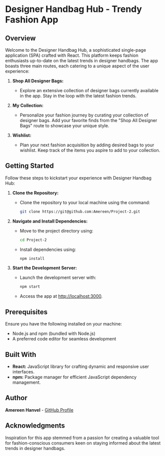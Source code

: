 # Designer Handbag Hub - Trendy Fashion App

## Overview

Welcome to the Designer Handbag Hub, a sophisticated single-page application (SPA) crafted with React. This platform keeps fashion enthusiasts up-to-date on the latest trends in designer handbags. The app boasts three main routes, each catering to a unique aspect of the user experience:

1. **Shop All Designer Bags:**
   - Explore an extensive collection of designer bags currently available in the app. Stay in the loop with the latest fashion trends.

2. **My Collection:**
   - Personalize your fashion journey by curating your collection of designer bags. Add your favorite finds from the "Shop All Designer Bags" route to showcase your unique style.

3. **Wishlist:**
   - Plan your next fashion acquisition by adding desired bags to your wishlist. Keep track of the items you aspire to add to your collection.

## Getting Started

Follow these steps to kickstart your experience with Designer Handbag Hub:

1. **Clone the Repository:**
   - Clone the repository to your local machine using the command:
     ```bash
     git clone https://git@github.com:Amereen/Project-2.git
     ```

2. **Navigate and Install Dependencies:**
   - Move to the project directory using:
     ```bash
     cd Project-2
     ```
   - Install dependencies using:
     ```bash
     npm install
     ```

3. **Start the Development Server:**
   - Launch the development server with:
     ```bash
     npm start
     ```
   - Access the app at [http://localhost:3000](http://localhost:3000).

## Prerequisites

Ensure you have the following installed on your machine:

- Node.js and npm (bundled with Node.js)
- A preferred code editor for seamless development

## Built With

- **React:** JavaScript library for crafting dynamic and responsive user interfaces.
- **npm:** Package manager for efficient JavaScript dependency management.

## Author

**Amereen Hanvel** - [GitHub Profile](https://github.com/Amereen)

## Acknowledgments

Inspiration for this app stemmed from a passion for creating a valuable tool for fashion-conscious consumers keen on staying informed about the latest trends in designer handbags.
